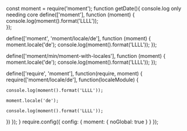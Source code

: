 
const moment = require('moment'); 
function getDate(){
  console.log
  only needing core
define(['moment'], function (moment) {
    console.log(moment().format('LLLL'));  
});

define(['moment', 'moment/locale/de'], function (moment) {
    moment.locale('de');
    console.log(moment().format('LLLL')); 
});

define(['moment/min/moment-with-locales'], function (moment) {
    moment.locale('de');
    console.log(moment().format('LLLL')); 
});


define(['require', 'moment'], function(require, moment) {
  require(['moment/locale/de'], function(localeModule) {

    console.log(moment().format('LLLL'));  

    moment.locale('de');
    
    console.log(moment().format('LLLL')); 
  })
});
}
require.config({
    config: {
        moment: {
            noGlobal: true
        }
    }
});
